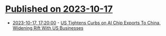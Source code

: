 # [Published on 2023-10-17](index.md)

* [2023-10-17, 17:20:00](https://news.slashdot.org/story/23/10/17/1415227/us-tightens-curbs-on-ai-chip-exports-to-china-widening-rift-with-us-businesses?utm_source=rss1.0mainlinkanon&utm_medium=feed) - [US Tightens Curbs on AI Chip Exports To China, Widening Rift With US Businesses](https://news.slashdot.org/story/23/10/17/1415227/us-tightens-curbs-on-ai-chip-exports-to-china-widening-rift-with-us-businesses?utm_source=rss1.0mainlinkanon&utm_medium=feed)
